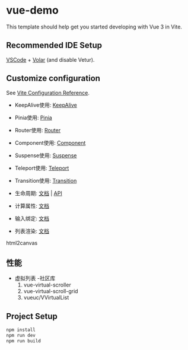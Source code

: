 # vue-demo

This template should help get you started developing with Vue 3 in Vite.

## Recommended IDE Setup

[VSCode](https://code.visualstudio.com/) + [Volar](https://marketplace.visualstudio.com/items?itemName=Vue.volar) (and disable Vetur).

## Customize configuration

See [Vite Configuration Reference](https://vitejs.dev/config/).

- KeepAlive使用: [KeepAlive](https://cn.vuejs.org/guide/built-ins/keep-alive.html)
- Pinia使用: [Pinia](https://pinia.vuejs.org/zh/introduction.html)
- Router使用: [Router](https://router.vuejs.org/zh/guide/)

- Component使用: [Component](https://cn.vuejs.org/guide/components/registration.html)
- Suspense使用: [Suspense](https://cn.vuejs.org/guide/built-ins/suspense.html)
- Teleport使用: [Teleport](https://cn.vuejs.org/guide/built-ins/teleport.html)
- Transition使用: [Transition](https://cn.vuejs.org/guide/built-ins/transition.html)

- 生命周期: [文档](https://cn.vuejs.org/guide/essentials/lifecycle.html) | [API](https://cn.vuejs.org/api/composition-api-lifecycle.html)

- 计算属性: [文档](https://cn.vuejs.org/guide/essentials/computed.html)
- 输入绑定: [文档](https://cn.vuejs.org/guide/essentials/forms.html)
- 列表渲染: [文档](https://cn.vuejs.org/guide/essentials/list.html)

html2canvas

## 性能

- 虚拟列表 -社区库
  1. vue-virtual-scroller
  2. vue-virtual-scroll-grid
  3. vueuc/VVirtualList

## Project Setup

```sh
npm install
npm run dev
npm run build
```
